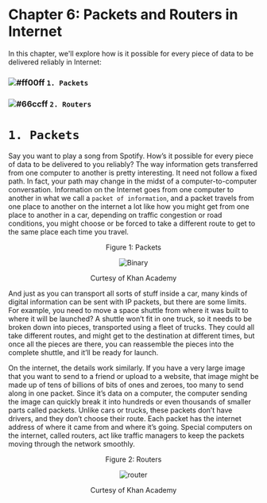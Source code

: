 # Chapter 6: Packets and Routers in Internet

In this chapter, we'll explore how is it possible for every piece of data to be delivered reliably in Internet:

### ![#ff00ff](https://placehold.it/15/ff00ff/000000?text=+) `1. Packets`
### ![#66ccff](https://placehold.it/15/66ccff/000000?text=+) `2. Routers`

# `1. Packets`

Say you want to play a song from Spotify. How’s it possible for every piece of data to be delivered to you reliably? 
The way information gets transferred from one computer to another is pretty interesting. It need not follow a fixed path. In
fact, your path may change in the midst of a computer-to-computer conversation. Information on the Internet goes from one
computer to another in what we call a `packet of information`, and a packet travels from one place to another on the internet
a lot like how you might get from one place to another in a car, depending on traffic congestion or road conditions, you might
choose or be forced to take a different route to get to the same place each time you travel.

<p align="center">
   Figure 1: Packets
</p>

<p align="center">
  <img src="https://github.com/XinYangSAU/CSCI1101-Intro-to-Computing/blob/master/Images/packet.png" alt="Binary"/>
</p>

<p align="center">
   Curtesy of Khan Academy
</p>

And just as you can transport all sorts of stuff inside a car, many kinds of digital information can be sent with IP packets,
but there are some limits. For example, you need to move a space shuttle from where it was built to where it will be launched?
A shuttle won’t fit in one truck, so it needs to be broken down into pieces, transported using a fleet of trucks. They could
all take different routes, and might get to the destination at different times, but once all the pieces are there, you can
reassemble the pieces into the complete shuttle, and it’ll be ready for launch. 

On the internet, the details work similarly. If you have a very large image that you want to send to a friend or upload to a
website, that image might be made up of tens of billions of bits of ones and zeroes, too many to send along in one packet.
Since it’s data on a computer, the computer sending the image can quickly break it into hundreds or even thousands of smaller
parts called packets. Unlike cars or trucks, these packets don’t have drivers, and they don’t choose their route. Each packet
has the internet address of where it came from and where it’s going. Special computers on the internet, called routers, act
like traffic managers to keep the packets moving through the network smoothly. 

<p align="center">
   Figure 2: Routers
</p>

<p align="center">
  <img src="https://github.com/XinYangSAU/CSCI1101-Intro-to-Computing/blob/master/Images/router.png" alt="router"/>
</p>

<p align="center">
   Curtesy of Khan Academy
</p>









